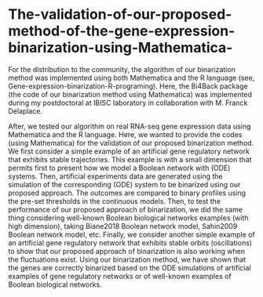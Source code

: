 # The-validation-of-our-proposed-method-of-the-gene-expression-binarization-using-Mathematica-

For the distribution to the community, the algorithm of our binarization method was implemented using both Mathematica and the R language (see, 
Gene-expression-binarization-R-programing).
Here, the Bi4Back package (the code of our binarization method using Mathematica) was implemented during my postdoctoral at IBISC laboratory in collaboration 
with M. Franck Delaplace. 

After, we tested our algorithm on real RNA-seq gene expression data using Mathematica and the R language. Here, we wanted to provide the codes (using Mathematica) for the validation of our proposed binarization method.  We first consider a simple example of an artificial
gene regulatory network that exhibits stable trajectories. This example is with a small dimension that permits first to present how we model a Boolean network with (ODE) systems. Then, artificial experiments data are generated using the simulation of the corresponding (ODE) system to be binarized using our proposed approach.  The outcomes are compared to binary profiles using the pre-set thresholds in the continuous models. Then, to test the performance of our proposed approach of binarization, we did the same thing considering well-known Boolean biological networks examples (with high dimension), taking Biane2018 Boolean network model, Sahin2009 Boolean network model, etc. Finally, we consider another simple example of 
an artificial gene regulatory network that exhibits stable orbits (oscillations) to show that our proposed approach of binarization is also working when the fluctuations exist. Using our binarization method, we have shown that the genes are correctly binarized based on the ODE simulations of artificial examples of gene regulatory networks or of well-known examples of Boolean biological networks.
